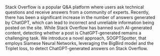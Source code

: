 Stack Overflow is a popular Q\&A platform where users ask technical questions and receive answers from a community of experts. Recently, there has been a significant increase in the number of answers generated by ChatGPT, which can lead to incorrect and unreliable information being posted on the site. While Stack Overflow has banned such AI-generated content, detecting whether a post is ChatGPT-generated remains a challenging task. We introduce a novel approach, SOGPTSpotter, that employs Siamese Neural Networks, leveraging the BigBird model and the Triplet loss, to detect ChatGPT-generated answers on Stack Overflow.



